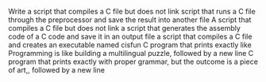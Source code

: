 Write a script that compiles a C file but does not link
 script that runs a C file through the preprocessor and save the result into another file
A script that compiles a C file but does not link
  a script that generates the assembly code of a C code and save it in an output file
a script that compiles a C file and creates an executable named cisfun
C program that prints exactly like Programming is like building a multilingual puzzle, followed by a new line
C program that prints exactly with proper grammar, but the outcome is a piece of art,, followed by a new line
